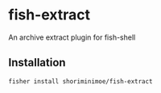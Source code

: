 # fish-extract

An archive extract plugin for fish-shell

## Installation

```sh
fisher install shoriminimoe/fish-extract
```
